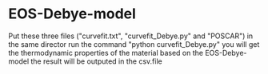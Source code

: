 # EOS-Debye-model
Put these three files ("curvefit.txt", "curvefit_Debye.py" and "POSCAR") in the same director
run the command "python curvefit_Debye.py"
you will get the thermodynamic properties of the material based on the EOS-Debye-model
the result will be outputed in the csv.file
